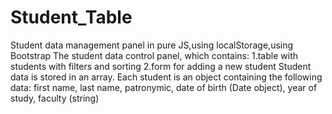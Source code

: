 # Student_Table
 Student data management panel in pure JS,using localStorage,using Bootstrap
The student data control panel, which contains:
1.table with students with filters and sorting
2.form for adding a new student
Student data is stored in an array. Each student is an object containing the following data:
first name, last name, patronymic, date of birth (Date object), year of study, faculty (string)
